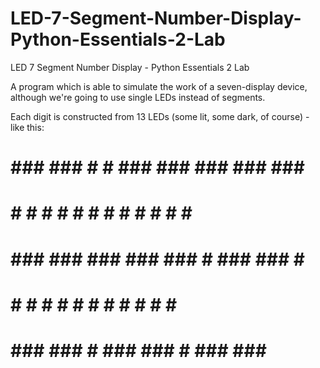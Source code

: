 # LED-7-Segment-Number-Display-Python-Essentials-2-Lab
LED 7 Segment Number Display - Python Essentials 2 Lab

A program which is able to simulate the work of a seven-display device, although we're going to use single LEDs instead of segments.

Each digit is constructed from 13 LEDs (some lit, some dark, of course) - like this:
  # ### ### # # ### ### ### ### ### ### 
  #   #   # # # #   #     # # # # # # # 
  # ### ### ### ### ###   # ### ### # # 
  # #     #   #   # # #   # # #   # # # 
  # ### ###   # ### ###   # ### ### ###
  
